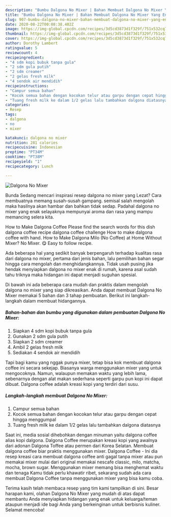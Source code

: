 ```yaml
---
description: "Bumbu Dalgona No Mixer | Bahan Membuat Dalgona No Mixer Yang Enak Banget"
title: "Bumbu Dalgona No Mixer | Bahan Membuat Dalgona No Mixer Yang Enak Banget"
slug: 907-bumbu-dalgona-no-mixer-bahan-membuat-dalgona-no-mixer-yang-enak-banget
date: 2020-08-22T00:08:38.402Z
image: https://img-global.cpcdn.com/recipes/3d5cd3873d1f329f/751x532cq70/dalgona-no-mixer-foto-resep-utama.jpg
thumbnail: https://img-global.cpcdn.com/recipes/3d5cd3873d1f329f/751x532cq70/dalgona-no-mixer-foto-resep-utama.jpg
cover: https://img-global.cpcdn.com/recipes/3d5cd3873d1f329f/751x532cq70/dalgona-no-mixer-foto-resep-utama.jpg
author: Dorothy Lambert
ratingvalue: 5
reviewcount: 4
recipeingredient:
- "4 sdm kopi bubuk tanpa gula"
- "2 sdm gula putih"
- "2 sdm creamer"
- "2 gelas fresh milk"
- "4 sendok air mendidih"
recipeinstructions:
- "Campur semua bahan"
- "Kocok semua bahan dengan kocokan telur atau garpu dengan cepat hingga menggumpal"
- "Tuang fresh milk ke dalam 1/2 gelas lalu tambahkan dalgona diatasnya"
categories:
- Resep
tags:
- dalgona
- no
- mixer

katakunci: dalgona no mixer 
nutrition: 281 calories
recipecuisine: Indonesian
preptime: "PT34M"
cooktime: "PT38M"
recipeyield: "1"
recipecategory: Lunch

---
```



![Dalgona No Mixer](https://img-global.cpcdn.com/recipes/3d5cd3873d1f329f/751x532cq70/dalgona-no-mixer-foto-resep-utama.jpg)

Bunda Sedang mencari inspirasi resep dalgona no mixer yang Lezat? Cara membuatnya memang susah-susah gampang. semisal salah mengolah maka hasilnya akan hambar dan bahkan tidak sedap. Padahal dalgona no mixer yang enak selayaknya mempunyai aroma dan rasa yang mampu memancing selera kita.

How to Make Dalgona Coffee Please find the search words for this dish dalgona coffee recipe dalgona coffee challenge How to make dalgona coffee with hand. How to Make Dalgona Milo (No Coffee) at Home Without Mixer? No Mixer. 😋 Easy to follow recipe.

Ada beberapa hal yang sedikit banyak berpengaruh terhadap kualitas rasa dari dalgona no mixer, pertama dari jenis bahan, lalu pemilihan bahan segar hingga cara mengolah dan menghidangkannya. Tidak usah pusing jika hendak menyiapkan dalgona no mixer enak di rumah, karena asal sudah tahu triknya maka hidangan ini dapat menjadi suguhan spesial.


Di bawah ini ada beberapa cara mudah dan praktis dalam mengolah dalgona no mixer yang siap dikreasikan. Anda dapat membuat Dalgona No Mixer memakai 5 bahan dan 3 tahap pembuatan. Berikut ini langkah-langkah dalam membuat hidangannya.

<!--inarticleads1-->

##### Bahan-bahan dan bumbu yang digunakan dalam pembuatan Dalgona No Mixer:

1. Siapkan 4 sdm kopi bubuk tanpa gula
1. Gunakan 2 sdm gula putih
1. Siapkan 2 sdm creamer
1. Ambil 2 gelas fresh milk
1. Sediakan 4 sendok air mendidih


Tapi bagi kamu yang nggak punya mixer, tetap bisa kok membuat dalgona coffee ini secara sekejap. Biasanya warga menggunakan mixer yang untuk mengocoknya. Namun, walaupun memakan waktu yang lebih lama, sebenarnya dengan alat makan sederhana seperti garpu pun kopi ini dapat dibuat. Dalgona coffee adalah kreasi kopi yang terdiri dari susu. 

<!--inarticleads2-->

##### Langkah-langkah membuat Dalgona No Mixer:

1. Campur semua bahan
1. Kocok semua bahan dengan kocokan telur atau garpu dengan cepat hingga menggumpal
1. Tuang fresh milk ke dalam 1/2 gelas lalu tambahkan dalgona diatasnya


Saat ini, media sosial dihebohkan dengan minuman yaitu dalgona coffee alias kopi dalgona. Dalgona Coffee merupakan kreasi kopi yang awalnya dari adonan Dalgona Toffee atau permen dari Korea Selatan. Membuat dalgona coffee biar praktis menggunakan mixer. Dalgona Coffee - Ini dia resep kreasi cara membuat dalgona coffee anti gagal tanpa mixer atau pun memakai mixer mulai dari original memakai nescafe classic, milo, matcha, mocha, brown sugar. Menggunakan mixer memang bisa menghemat waktu dan tenaga Kamu tidak perlu khawatir ribet, sekarang sudah ada cara membuat Dalgona Coffee tanpa menggunakan mixer yang bisa kamu coba. 

Terima kasih telah membaca resep yang tim kami tampilkan di sini. Besar harapan kami, olahan Dalgona No Mixer yang mudah di atas dapat membantu Anda menyiapkan hidangan yang enak untuk keluarga/teman ataupun menjadi ide bagi Anda yang berkeinginan untuk berbisnis kuliner. Selamat mencoba!
